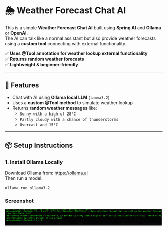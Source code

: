 # 🌦️ Weather Forecast Chat AI

This is a simple **Weather Forecast Chat AI** built using **Spring AI** and **Ollama** or **OpenAI**.   
The AI can talk like a normal assistant but also provide weather forecasts using a **custom tool** connecting with external functionality..

✅ **Uses @Tool annotation for weather lookup external functionality**  
✅ **Returns random weather forecasts**  
✅ **Lightweight & beginner-friendly**

---

## 🚀 Features

- Chat with AI using **Ollama local LLM** (`lamma3.2`)
- Uses a **custom @Tool method** to simulate weather lookup
- Returns **random weather messages** like:
    - `Sunny with a high of 28°C`
    - `Partly cloudy with a chance of thunderstorms`
    - `Overcast and 15°C`

---


## 📦 Setup Instructions

### 1. Install Ollama Locally
Download Ollama from: https://ollama.ai  
Then run a model:
```bash
ollama run ollama3.2
```

### Screenshot
![Weather Forecast Screenshot](/screenshots/img.png)
